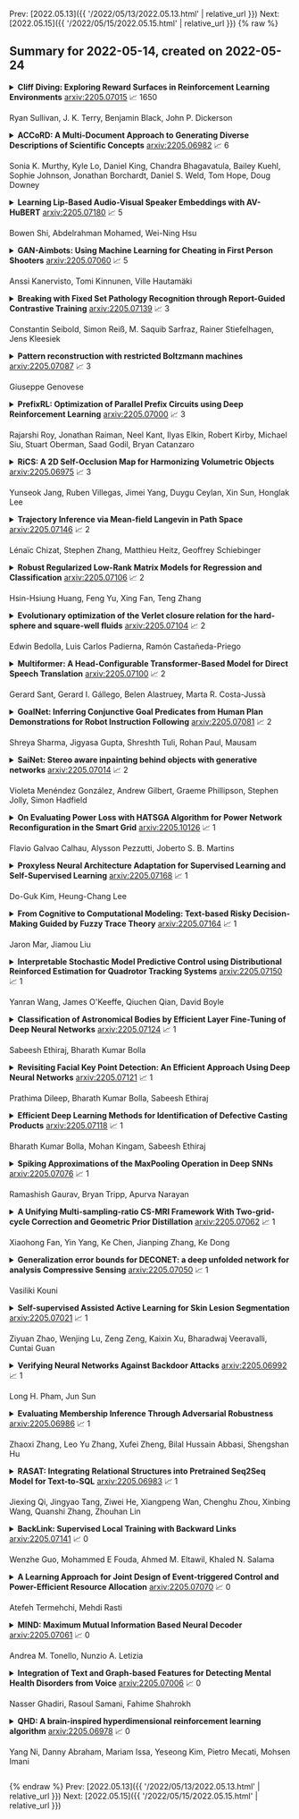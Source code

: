 Prev: [2022.05.13]({{ '/2022/05/13/2022.05.13.html' | relative_url }})  Next: [2022.05.15]({{ '/2022/05/15/2022.05.15.html' | relative_url }})
{% raw %}
## Summary for 2022-05-14, created on 2022-05-24


<details><summary><b>Cliff Diving: Exploring Reward Surfaces in Reinforcement Learning Environments</b>
<a href="https://arxiv.org/abs/2205.07015">arxiv:2205.07015</a>
&#x1F4C8; 1650 <br>
<p>Ryan Sullivan, J. K. Terry, Benjamin Black, John P. Dickerson</p></summary>
<p>

**Abstract:** Visualizing optimization landscapes has led to many fundamental insights in numeric optimization, and novel improvements to optimization techniques. However, visualizations of the objective that reinforcement learning optimizes (the "reward surface") have only ever been generated for a small number of narrow contexts. This work presents reward surfaces and related visualizations of 27 of the most widely used reinforcement learning environments in Gym for the first time. We also explore reward surfaces in the policy gradient direction and show for the first time that many popular reinforcement learning environments have frequent "cliffs" (sudden large drops in expected return). We demonstrate that A2C often "dives off" these cliffs into low reward regions of the parameter space while PPO avoids them, confirming a popular intuition for PPO's improved performance over previous methods. We additionally introduce a highly extensible library that allows researchers to easily generate these visualizations in the future. Our findings provide new intuition to explain the successes and failures of modern RL methods, and our visualizations concretely characterize several failure modes of reinforcement learning agents in novel ways.

</p>
</details>

<details><summary><b>ACCoRD: A Multi-Document Approach to Generating Diverse Descriptions of Scientific Concepts</b>
<a href="https://arxiv.org/abs/2205.06982">arxiv:2205.06982</a>
&#x1F4C8; 6 <br>
<p>Sonia K. Murthy, Kyle Lo, Daniel King, Chandra Bhagavatula, Bailey Kuehl, Sophie Johnson, Jonathan Borchardt, Daniel S. Weld, Tom Hope, Doug Downey</p></summary>
<p>

**Abstract:** Systems that can automatically define unfamiliar terms hold the promise of improving the accessibility of scientific texts, especially for readers who may lack prerequisite background knowledge. However, current systems assume a single "best" description per concept, which fails to account for the many potentially useful ways a concept can be described. We present ACCoRD, an end-to-end system tackling the novel task of generating sets of descriptions of scientific concepts. Our system takes advantage of the myriad ways a concept is mentioned across the scientific literature to produce distinct, diverse descriptions of target scientific concepts in terms of different reference concepts. To support research on the task, we release an expert-annotated resource, the ACCoRD corpus, which includes 1,275 labeled contexts and 1,787 hand-authored concept descriptions. We conduct a user study demonstrating that (1) users prefer descriptions produced by our end-to-end system, and (2) users prefer multiple descriptions to a single "best" description.

</p>
</details>

<details><summary><b>Learning Lip-Based Audio-Visual Speaker Embeddings with AV-HuBERT</b>
<a href="https://arxiv.org/abs/2205.07180">arxiv:2205.07180</a>
&#x1F4C8; 5 <br>
<p>Bowen Shi, Abdelrahman Mohamed, Wei-Ning Hsu</p></summary>
<p>

**Abstract:** This paper investigates self-supervised pre-training for audio-visual speaker representation learning where a visual stream showing the speaker's mouth area is used alongside speech as inputs. Our study focuses on the Audio-Visual Hidden Unit BERT (AV-HuBERT) approach, a recently developed general-purpose audio-visual speech pre-training framework. We conducted extensive experiments probing the effectiveness of pre-training and visual modality. Experimental results suggest that AV-HuBERT generalizes decently to speaker related downstream tasks, improving label efficiency by roughly ten fold for both audio-only and audio-visual speaker verification. We also show that incorporating visual information, even just the lip area, greatly improves the performance and noise robustness, reducing EER by 38% in the clean condition and 75% in noisy conditions. Our code and models will be publicly available.

</p>
</details>

<details><summary><b>GAN-Aimbots: Using Machine Learning for Cheating in First Person Shooters</b>
<a href="https://arxiv.org/abs/2205.07060">arxiv:2205.07060</a>
&#x1F4C8; 5 <br>
<p>Anssi Kanervisto, Tomi Kinnunen, Ville Hautamäki</p></summary>
<p>

**Abstract:** Playing games with cheaters is not fun, and in a multi-billion-dollar video game industry with hundreds of millions of players, game developers aim to improve the security and, consequently, the user experience of their games by preventing cheating. Both traditional software-based methods and statistical systems have been successful in protecting against cheating, but recent advances in the automatic generation of content, such as images or speech, threaten the video game industry; they could be used to generate artificial gameplay indistinguishable from that of legitimate human players. To better understand this threat, we begin by reviewing the current state of multiplayer video game cheating, and then proceed to build a proof-of-concept method, GAN-Aimbot. By gathering data from various players in a first-person shooter game we show that the method improves players' performance while remaining hidden from automatic and manual protection mechanisms. By sharing this work we hope to raise awareness on this issue and encourage further research into protecting the gaming communities.

</p>
</details>

<details><summary><b>Breaking with Fixed Set Pathology Recognition through Report-Guided Contrastive Training</b>
<a href="https://arxiv.org/abs/2205.07139">arxiv:2205.07139</a>
&#x1F4C8; 3 <br>
<p>Constantin Seibold, Simon Reiß, M. Saquib Sarfraz, Rainer Stiefelhagen, Jens Kleesiek</p></summary>
<p>

**Abstract:** When reading images, radiologists generate text reports describing the findings therein. Current state-of-the-art computer-aided diagnosis tools utilize a fixed set of predefined categories automatically extracted from these medical reports for training. This form of supervision limits the potential usage of models as they are unable to pick up on anomalies outside of their predefined set, thus, making it a necessity to retrain the classifier with additional data when faced with novel classes. In contrast, we investigate direct text supervision to break away from this closed set assumption. By doing so, we avoid noisy label extraction via text classifiers and incorporate more contextual information.
  We employ a contrastive global-local dual-encoder architecture to learn concepts directly from unstructured medical reports while maintaining its ability to perform free form classification.
  We investigate relevant properties of open set recognition for radiological data and propose a method to employ currently weakly annotated data into training.
  We evaluate our approach on the large-scale chest X-Ray datasets MIMIC-CXR, CheXpert, and ChestX-Ray14 for disease classification. We show that despite using unstructured medical report supervision, we perform on par with direct label supervision through a sophisticated inference setting.

</p>
</details>

<details><summary><b>Pattern reconstruction with restricted Boltzmann machines</b>
<a href="https://arxiv.org/abs/2205.07087">arxiv:2205.07087</a>
&#x1F4C8; 3 <br>
<p>Giuseppe Genovese</p></summary>
<p>

**Abstract:** We show that the ability of a restricted Boltzmann machine to reconstruct a random pattern depends on the tail of the hidden prior distribution: hidden priors with strictly sub-Gaussian tails give only a logarithmic loss in pattern retrieval, while an efficient retrieval is much harder with hidden units with strictly super-Gaussian tails; reconstruction with sub-Gaussian hidden prior is regulated by the number of hidden units (as in the Hopfield model). This is proved by localisation estimates for the local minima of the energy function.

</p>
</details>

<details><summary><b>PrefixRL: Optimization of Parallel Prefix Circuits using Deep Reinforcement Learning</b>
<a href="https://arxiv.org/abs/2205.07000">arxiv:2205.07000</a>
&#x1F4C8; 3 <br>
<p>Rajarshi Roy, Jonathan Raiman, Neel Kant, Ilyas Elkin, Robert Kirby, Michael Siu, Stuart Oberman, Saad Godil, Bryan Catanzaro</p></summary>
<p>

**Abstract:** In this work, we present a reinforcement learning (RL) based approach to designing parallel prefix circuits such as adders or priority encoders that are fundamental to high-performance digital design. Unlike prior methods, our approach designs solutions tabula rasa purely through learning with synthesis in the loop. We design a grid-based state-action representation and an RL environment for constructing legal prefix circuits. Deep Convolutional RL agents trained on this environment produce prefix adder circuits that Pareto-dominate existing baselines with up to 16.0% and 30.2% lower area for the same delay in the 32b and 64b settings respectively. We observe that agents trained with open-source synthesis tools and cell library can design adder circuits that achieve lower area and delay than commercial tool adders in an industrial cell library.

</p>
</details>

<details><summary><b>RiCS: A 2D Self-Occlusion Map for Harmonizing Volumetric Objects</b>
<a href="https://arxiv.org/abs/2205.06975">arxiv:2205.06975</a>
&#x1F4C8; 3 <br>
<p>Yunseok Jang, Ruben Villegas, Jimei Yang, Duygu Ceylan, Xin Sun, Honglak Lee</p></summary>
<p>

**Abstract:** There have been remarkable successes in computer vision with deep learning. While such breakthroughs show robust performance, there have still been many challenges in learning in-depth knowledge, like occlusion or predicting physical interactions. Although some recent works show the potential of 3D data in serving such context, it is unclear how we efficiently provide 3D input to the 2D models due to the misalignment in dimensionality between 2D and 3D. To leverage the successes of 2D models in predicting self-occlusions, we design Ray-marching in Camera Space (RiCS), a new method to represent the self-occlusions of foreground objects in 3D into a 2D self-occlusion map. We test the effectiveness of our representation on the human image harmonization task by predicting shading that is coherent with a given background image. Our experiments demonstrate that our representation map not only allows us to enhance the image quality but also to model temporally coherent complex shadow effects compared with the simulation-to-real and harmonization methods, both quantitatively and qualitatively. We further show that we can significantly improve the performance of human parts segmentation networks trained on existing synthetic datasets by enhancing the harmonization quality with our method.

</p>
</details>

<details><summary><b>Trajectory Inference via Mean-field Langevin in Path Space</b>
<a href="https://arxiv.org/abs/2205.07146">arxiv:2205.07146</a>
&#x1F4C8; 2 <br>
<p>Lénaïc Chizat, Stephen Zhang, Matthieu Heitz, Geoffrey Schiebinger</p></summary>
<p>

**Abstract:** Trajectory inference aims at recovering the dynamics of a population from snapshots of its temporal marginals. To solve this task, a min-entropy estimator relative to the Wiener measure in path space was introduced by Lavenant et al. arXiv:2102.09204, and shown to consistently recover the dynamics of a large class of drift-diffusion processes from the solution of an infinite dimensional convex optimization problem. In this paper, we introduce a grid-free algorithm to compute this estimator. Our method consists in a family of point clouds (one per snapshot) coupled via Schrödinger bridges which evolve with noisy gradient descent. We study the mean-field limit of the dynamics and prove its global convergence at an exponential rate to the desired estimator. Overall, this leads to an inference method with end-to-end theoretical guarantees that solves an interpretable model for trajectory inference. We also present how to adapt the method to deal with mass variations, a useful extension when dealing with single cell RNA-sequencing data where cells can branch and die.

</p>
</details>

<details><summary><b>Robust Regularized Low-Rank Matrix Models for Regression and Classification</b>
<a href="https://arxiv.org/abs/2205.07106">arxiv:2205.07106</a>
&#x1F4C8; 2 <br>
<p>Hsin-Hsiung Huang, Feng Yu, Xing Fan, Teng Zhang</p></summary>
<p>

**Abstract:** While matrix variate regression models have been studied in many existing works, classical statistical and computational methods for the analysis of the regression coefficient estimation are highly affected by high dimensional and noisy matrix-valued predictors. To address these issues, this paper proposes a framework of matrix variate regression models based on a rank constraint, vector regularization (e.g., sparsity), and a general loss function with three special cases considered: ordinary matrix regression, robust matrix regression, and matrix logistic regression. We also propose an alternating projected gradient descent algorithm. Based on analyzing our objective functions on manifolds with bounded curvature, we show that the algorithm is guaranteed to converge, all accumulation points of the iterates have estimation errors in the order of $O(1/\sqrt{n})$ asymptotically and substantially attaining the minimax rate. Our theoretical analysis can be applied to general optimization problems on manifolds with bounded curvature and can be considered an important technical contribution to this work. We validate the proposed method through simulation studies and real image data examples.

</p>
</details>

<details><summary><b>Evolutionary optimization of the Verlet closure relation for the hard-sphere and square-well fluids</b>
<a href="https://arxiv.org/abs/2205.07104">arxiv:2205.07104</a>
&#x1F4C8; 2 <br>
<p>Edwin Bedolla, Luis Carlos Padierna, Ramón Castañeda-Priego</p></summary>
<p>

**Abstract:** The Ornstein-Zernike equation is solved for the hard-sphere and square-well fluids using a diverse selection of closure relations; the attraction range of the square-well is chosen to be $λ=1.5.$ In particular, for both fluids we mainly focus on the solution based on a three-parameter version of the Verlet closure relation [Mol. Phys. 42, 1291-1302 (1981)]. To find the free parameters of the latter, an unconstrained optimization problem is defined as a condition of thermodynamic consistency based on the compressibility and solved using Evolutionary Algorithms. For the hard-sphere fluid, the results show good agreement when compared with mean-field equations of state and accurate computer simulation results; at high densities, i.e., close to the freezing transition, expected (small) deviations are seen. In the case of the square-well fluid, a good agreement is observed at low and high densities when compared with event-driven molecular dynamics computer simulations. For intermediate densities, the explored closure relations vary in terms of accuracy. Our findings suggest that a modification of the optimization problem to include, for example, additional thermodynamic consistency criteria could improve the results for the type of fluids here explored.

</p>
</details>

<details><summary><b>Multiformer: A Head-Configurable Transformer-Based Model for Direct Speech Translation</b>
<a href="https://arxiv.org/abs/2205.07100">arxiv:2205.07100</a>
&#x1F4C8; 2 <br>
<p>Gerard Sant, Gerard I. Gállego, Belen Alastruey, Marta R. Costa-Jussà</p></summary>
<p>

**Abstract:** Transformer-based models have been achieving state-of-the-art results in several fields of Natural Language Processing. However, its direct application to speech tasks is not trivial. The nature of this sequences carries problems such as long sequence lengths and redundancy between adjacent tokens. Therefore, we believe that regular self-attention mechanism might not be well suited for it.
  Different approaches have been proposed to overcome these problems, such as the use of efficient attention mechanisms. However, the use of these methods usually comes with a cost, which is a performance reduction caused by information loss. In this study, we present the Multiformer, a Transformer-based model which allows the use of different attention mechanisms on each head. By doing this, the model is able to bias the self-attention towards the extraction of more diverse token interactions, and the information loss is reduced. Finally, we perform an analysis of the head contributions, and we observe that those architectures where all heads relevance is uniformly distributed obtain better results. Our results show that mixing attention patterns along the different heads and layers outperforms our baseline by up to 0.7 BLEU.

</p>
</details>

<details><summary><b>GoalNet: Inferring Conjunctive Goal Predicates from Human Plan Demonstrations for Robot Instruction Following</b>
<a href="https://arxiv.org/abs/2205.07081">arxiv:2205.07081</a>
&#x1F4C8; 2 <br>
<p>Shreya Sharma, Jigyasa Gupta, Shreshth Tuli, Rohan Paul,  Mausam</p></summary>
<p>

**Abstract:** Our goal is to enable a robot to learn how to sequence its actions to perform tasks specified as natural language instructions, given successful demonstrations from a human partner. The ability to plan high-level tasks can be factored as (i) inferring specific goal predicates that characterize the task implied by a language instruction for a given world state and (ii) synthesizing a feasible goal-reaching action-sequence with such predicates. For the former, we leverage a neural network prediction model, while utilizing a symbolic planner for the latter. We introduce a novel neuro-symbolic model, GoalNet, for contextual and task dependent inference of goal predicates from human demonstrations and linguistic task descriptions. GoalNet combines (i) learning, where dense representations are acquired for language instruction and the world state that enables generalization to novel settings and (ii) planning, where the cause-effect modeling by the symbolic planner eschews irrelevant predicates facilitating multi-stage decision making in large domains. GoalNet demonstrates a significant improvement (51%) in the task completion rate in comparison to a state-of-the-art rule-based approach on a benchmark data set displaying linguistic variations, particularly for multi-stage instructions.

</p>
</details>

<details><summary><b>SaiNet: Stereo aware inpainting behind objects with generative networks</b>
<a href="https://arxiv.org/abs/2205.07014">arxiv:2205.07014</a>
&#x1F4C8; 2 <br>
<p>Violeta Menéndez González, Andrew Gilbert, Graeme Phillipson, Stephen Jolly, Simon Hadfield</p></summary>
<p>

**Abstract:** In this work, we present an end-to-end network for stereo-consistent image inpainting with the objective of inpainting large missing regions behind objects. The proposed model consists of an edge-guided UNet-like network using Partial Convolutions. We enforce multi-view stereo consistency by introducing a disparity loss. More importantly, we develop a training scheme where the model is learned from realistic stereo masks representing object occlusions, instead of the more common random masks. The technique is trained in a supervised way. Our evaluation shows competitive results compared to previous state-of-the-art techniques.

</p>
</details>

<details><summary><b>On Evaluating Power Loss with HATSGA Algorithm for Power Network Reconfiguration in the Smart Grid</b>
<a href="https://arxiv.org/abs/2205.10126">arxiv:2205.10126</a>
&#x1F4C8; 1 <br>
<p>Flavio Galvao Calhau, Alysson Pezzutti, Joberto S. B. Martins</p></summary>
<p>

**Abstract:** This paper presents the power network reconfiguration algorithm HATSGA with a "R" modeling approach and evaluates its behavior in computing new reconfiguration topologies for the power network in the Smart Grid context. The modeling of the power distribution network with the language "R" is used to represent the network and support the computation of distinct algorithm configurations towards the evaluation of new reconfiguration topologies. The HATSGA algorithm adopts a hybrid Tabu Search and Genetic Algorithm strategy and can be configured in different ways to compute network reconfiguration solutions. The evaluation of power loss with HATSGA uses the IEEE 14-Bus topology as the power test scenario. The evaluation of reconfiguration topologies with minimum power loss with HATSGA indicates that an efficient solution can be reached with a feasible computational time. This suggests that HATSGA can be potentially used for computing reconfiguration network topologies and, beyond that, it can be used for autonomic self-healing management approaches where a feasible computational time is required.

</p>
</details>

<details><summary><b>Proxyless Neural Architecture Adaptation for Supervised Learning and Self-Supervised Learning</b>
<a href="https://arxiv.org/abs/2205.07168">arxiv:2205.07168</a>
&#x1F4C8; 1 <br>
<p>Do-Guk Kim, Heung-Chang Lee</p></summary>
<p>

**Abstract:** Recently, Neural Architecture Search (NAS) methods have been introduced and show impressive performance on many benchmarks. Among those NAS studies, Neural Architecture Transformer (NAT) aims to adapt the given neural architecture to improve performance while maintaining computational costs. However, NAT lacks reproducibility and it requires an additional architecture adaptation process before network weight training. In this paper, we propose proxyless neural architecture adaptation that is reproducible and efficient. Our method can be applied to both supervised learning and self-supervised learning. The proposed method shows stable performance on various architectures. Extensive reproducibility experiments on two datasets, i.e., CIFAR-10 and Tiny Imagenet, present that the proposed method definitely outperforms NAT and is applicable to other models and datasets.

</p>
</details>

<details><summary><b>From Cognitive to Computational Modeling: Text-based Risky Decision-Making Guided by Fuzzy Trace Theory</b>
<a href="https://arxiv.org/abs/2205.07164">arxiv:2205.07164</a>
&#x1F4C8; 1 <br>
<p>Jaron Mar, Jiamou Liu</p></summary>
<p>

**Abstract:** Understanding, modelling and predicting human risky decision-making is challenging due to intrinsic individual differences and irrationality. Fuzzy trace theory (FTT) is a powerful paradigm that explains human decision-making by incorporating gists, i.e., fuzzy representations of information which capture only its quintessential meaning. Inspired by Broniatowski and Reyna's FTT cognitive model, we propose a computational framework which combines the effects of the underlying semantics and sentiments on text-based decision-making. In particular, we introduce Category-2-Vector to learn categorical gists and categorical sentiments, and demonstrate how our computational model can be optimised to predict risky decision-making in groups and individuals.

</p>
</details>

<details><summary><b>Interpretable Stochastic Model Predictive Control using Distributional Reinforced Estimation for Quadrotor Tracking Systems</b>
<a href="https://arxiv.org/abs/2205.07150">arxiv:2205.07150</a>
&#x1F4C8; 1 <br>
<p>Yanran Wang, James O'Keeffe, Qiuchen Qian, David Boyle</p></summary>
<p>

**Abstract:** This paper presents a novel trajectory tracker for autonomous quadrotor navigation in dynamic and complex environments. The proposed framework integrates a distributional Reinforcement Learning (RL) estimator for unknown aerodynamic effects into a Stochastic Model Predictive Controller (SMPC) for trajectory tracking. Aerodynamic effects derived from drag forces and moment variations are difficult to model directly and accurately. Most current quadrotor tracking systems therefore treat them as simple `disturbances' in conventional control approaches. We propose Quantile-approximation-based Distributional Reinforced-disturbance-estimator, an aerodynamic disturbance estimator, to accurately identify disturbances, i.e., uncertainties between the true and estimated values of aerodynamic effects. Simplified Affine Disturbance Feedback is employed for control parameterization to guarantee convexity, which we then integrate with a SMPC to achieve sufficient and non-conservative control signals. We demonstrate our system to improve the cumulative tracking errors by at least 66% with unknown and diverse aerodynamic forces compared with recent state-of-the-art. Concerning traditional Reinforcement Learning's non-interpretability, we provide convergence and stability guarantees of Distributional RL and SMPC, respectively, with non-zero mean disturbances.

</p>
</details>

<details><summary><b>Classification of Astronomical Bodies by Efficient Layer Fine-Tuning of Deep Neural Networks</b>
<a href="https://arxiv.org/abs/2205.07124">arxiv:2205.07124</a>
&#x1F4C8; 1 <br>
<p>Sabeesh Ethiraj, Bharath Kumar Bolla</p></summary>
<p>

**Abstract:** The SDSS-IV dataset contains information about various astronomical bodies such as Galaxies, Stars, and Quasars captured by observatories. Inspired by our work on deep multimodal learning, which utilized transfer learning to classify the SDSS-IV dataset, we further extended our research in the fine tuning of these architectures to study the effect in the classification scenario. Architectures such as Resnet-50, DenseNet-121 VGG-16, Xception, EfficientNetB2, MobileNetV2 and NasnetMobile have been built using layer wise fine tuning at different levels. Our findings suggest that freezing all layers with Imagenet weights and adding a final trainable layer may not be the optimal solution. Further, baseline models and models that have higher number of trainable layers performed similarly in certain architectures. Model need to be fine tuned at different levels and a specific training ratio is required for a model to be termed ideal. Different architectures had different responses to the change in the number of trainable layers w.r.t accuracies. While models such as DenseNet-121, Xception, EfficientNetB2 achieved peak accuracies that were relatively consistent with near perfect training curves, models such as Resnet-50,VGG-16, MobileNetV2 and NasnetMobile had lower, delayed peak accuracies with poorly fitting training curves. It was also found that though mobile neural networks have lesser parameters and model size, they may not always be ideal for deployment on a low computational device as they had consistently lower validation accuracies. Customized evaluation metrics such as Tuning Parameter Ratio and Tuning Layer Ratio are used for model evaluation.

</p>
</details>

<details><summary><b>Revisiting Facial Key Point Detection: An Efficient Approach Using Deep Neural Networks</b>
<a href="https://arxiv.org/abs/2205.07121">arxiv:2205.07121</a>
&#x1F4C8; 1 <br>
<p>Prathima Dileep, Bharath Kumar Bolla, Sabeesh Ethiraj</p></summary>
<p>

**Abstract:** Facial landmark detection is a widely researched field of deep learning as this has a wide range of applications in many fields. These key points are distinguishing characteristic points on the face, such as the eyes center, the eye's inner and outer corners, the mouth center, and the nose tip from which human emotions and intent can be explained. The focus of our work has been evaluating transfer learning models such as MobileNetV2 and NasNetMobile, including custom CNN architectures. The objective of the research has been to develop efficient deep learning models in terms of model size, parameters, and inference time and to study the effect of augmentation imputation and fine-tuning on these models. It was found that while augmentation techniques produced lower RMSE scores than imputation techniques, they did not affect the inference time. MobileNetV2 architecture produced the lowest RMSE and inference time. Moreover, our results indicate that manually optimized CNN architectures performed similarly to Auto Keras tuned architecture. However, manually optimized architectures yielded better inference time and training curves.

</p>
</details>

<details><summary><b>Efficient Deep Learning Methods for Identification of Defective Casting Products</b>
<a href="https://arxiv.org/abs/2205.07118">arxiv:2205.07118</a>
&#x1F4C8; 1 <br>
<p>Bharath Kumar Bolla, Mohan Kingam, Sabeesh Ethiraj</p></summary>
<p>

**Abstract:** Quality inspection has become crucial in any large-scale manufacturing industry recently. In order to reduce human error, it has become imperative to use efficient and low computational AI algorithms to identify such defective products. In this paper, we have compared and contrasted various pre-trained and custom-built architectures using model size, performance and CPU latency in the detection of defective casting products. Our results show that custom architectures are efficient than pre-trained mobile architectures. Moreover, custom models perform 6 to 9 times faster than lightweight models such as MobileNetV2 and NasNet. The number of training parameters and the model size of the custom architectures is significantly lower (~386 times & ~119 times respectively) than the best performing models such as MobileNetV2 and NasNet. Augmentation experimentations have also been carried out on the custom architectures to make the models more robust and generalizable. Our work sheds light on the efficiency of these custom-built architectures for deployment on Edge and IoT devices and that transfer learning models may not always be ideal. Instead, they should be specific to the kind of dataset and the classification problem at hand.

</p>
</details>

<details><summary><b>Spiking Approximations of the MaxPooling Operation in Deep SNNs</b>
<a href="https://arxiv.org/abs/2205.07076">arxiv:2205.07076</a>
&#x1F4C8; 1 <br>
<p>Ramashish Gaurav, Bryan Tripp, Apurva Narayan</p></summary>
<p>

**Abstract:** Spiking Neural Networks (SNNs) are an emerging domain of biologically inspired neural networks that have shown promise for low-power AI. A number of methods exist for building deep SNNs, with Artificial Neural Network (ANN)-to-SNN conversion being highly successful. MaxPooling layers in Convolutional Neural Networks (CNNs) are an integral component to downsample the intermediate feature maps and introduce translational invariance, but the absence of their hardware-friendly spiking equivalents limits such CNNs' conversion to deep SNNs. In this paper, we present two hardware-friendly methods to implement Max-Pooling in deep SNNs, thus facilitating easy conversion of CNNs with MaxPooling layers to SNNs. In a first, we also execute SNNs with spiking-MaxPooling layers on Intel's Loihi neuromorphic hardware (with MNIST, FMNIST, & CIFAR10 dataset); thus, showing the feasibility of our approach.

</p>
</details>

<details><summary><b>A Unifying Multi-sampling-ratio CS-MRI Framework With Two-grid-cycle Correction and Geometric Prior Distillation</b>
<a href="https://arxiv.org/abs/2205.07062">arxiv:2205.07062</a>
&#x1F4C8; 1 <br>
<p>Xiaohong Fan, Yin Yang, Ke Chen, Jianping Zhang, Ke Dong</p></summary>
<p>

**Abstract:** CS is an efficient method to accelerate the acquisition of MR images from under-sampled k-space data. Although existing deep learning CS-MRI methods have achieved considerably impressive performance, explainability and generalizability continue to be challenging for such methods since most of them are not flexible enough to handle multi-sampling-ratio reconstruction assignments, often the transition from mathematical analysis to network design not always natural enough. In this work, to tackle explainability and generalizability, we propose a unifying deep unfolding multi-sampling-ratio CS-MRI framework, by merging advantages of model-based and deep learning-based methods. The combined approach offers more generalizability than previous works whereas deep learning gains explainability through a geometric prior module. Inspired by multigrid algorithm, we first embed the CS-MRI-based optimization algorithm into correction-distillation scheme that consists of three ingredients: pre-relaxation module, correction module and geometric prior distillation module. Furthermore, we employ a condition module to learn adaptively step-length and noise level from compressive sampling ratio in every stage, which enables the proposed framework to jointly train multi-ratio tasks through a single model. The proposed model can not only compensate the lost contextual information of reconstructed image which is refined from low frequency error in geometric characteristic k-space, but also integrate the theoretical guarantee of model-based methods and the superior reconstruction performances of deep learning-based methods. All physical-model parameters are learnable, and numerical experiments show that our framework outperforms state-of-the-art methods in terms of qualitative and quantitative evaluations.

</p>
</details>

<details><summary><b>Generalization error bounds for DECONET: a deep unfolded network for analysis Compressive Sensing</b>
<a href="https://arxiv.org/abs/2205.07050">arxiv:2205.07050</a>
&#x1F4C8; 1 <br>
<p>Vasiliki Kouni</p></summary>
<p>

**Abstract:** In this paper, we propose a new deep unfolding neural network -- based on a state-of-the-art optimization algorithm -- for analysis Compressed Sensing. The proposed network called Decoding Network (DECONET) implements a decoder that reconstructs vectors from their incomplete, noisy measurements. Moreover, DECONET jointly learns a redundant analysis operator for sparsification, which is shared across the layers of DECONET. We study the generalization ability of DECONET. Towards that end, we first estimate the Rademacher complexity of the hypothesis class consisting of all the decoders that DECONET can implement. Then, we provide generalization error bounds, in terms of the aforementioned estimate. Finally, we present numerical experiments which confirm the validity of our theoretical results.

</p>
</details>

<details><summary><b>Self-supervised Assisted Active Learning for Skin Lesion Segmentation</b>
<a href="https://arxiv.org/abs/2205.07021">arxiv:2205.07021</a>
&#x1F4C8; 1 <br>
<p>Ziyuan Zhao, Wenjing Lu, Zeng Zeng, Kaixin Xu, Bharadwaj Veeravalli, Cuntai Guan</p></summary>
<p>

**Abstract:** Label scarcity has been a long-standing issue for biomedical image segmentation, due to high annotation costs and professional requirements. Recently, active learning (AL) strategies strive to reduce annotation costs by querying a small portion of data for annotation, receiving much traction in the field of medical imaging. However, most of the existing AL methods have to initialize models with some randomly selected samples followed by active selection based on various criteria, such as uncertainty and diversity. Such random-start initialization methods inevitably introduce under-value redundant samples and unnecessary annotation costs. For the purpose of addressing the issue, we propose a novel self-supervised assisted active learning framework in the cold-start setting, in which the segmentation model is first warmed up with self-supervised learning (SSL), and then SSL features are used for sample selection via latent feature clustering without accessing labels. We assess our proposed methodology on skin lesions segmentation task. Extensive experiments demonstrate that our approach is capable of achieving promising performance with substantial improvements over existing baselines.

</p>
</details>

<details><summary><b>Verifying Neural Networks Against Backdoor Attacks</b>
<a href="https://arxiv.org/abs/2205.06992">arxiv:2205.06992</a>
&#x1F4C8; 1 <br>
<p>Long H. Pham, Jun Sun</p></summary>
<p>

**Abstract:** Neural networks have achieved state-of-the-art performance in solving many problems, including many applications in safety/security-critical systems. Researchers also discovered multiple security issues associated with neural networks. One of them is backdoor attacks, i.e., a neural network may be embedded with a backdoor such that a target output is almost always generated in the presence of a trigger. Existing defense approaches mostly focus on detecting whether a neural network is 'backdoored' based on heuristics, e.g., activation patterns. To the best of our knowledge, the only line of work which certifies the absence of backdoor is based on randomized smoothing, which is known to significantly reduce neural network performance. In this work, we propose an approach to verify whether a given neural network is free of backdoor with a certain level of success rate. Our approach integrates statistical sampling as well as abstract interpretation. The experiment results show that our approach effectively verifies the absence of backdoor or generates backdoor triggers.

</p>
</details>

<details><summary><b>Evaluating Membership Inference Through Adversarial Robustness</b>
<a href="https://arxiv.org/abs/2205.06986">arxiv:2205.06986</a>
&#x1F4C8; 1 <br>
<p>Zhaoxi Zhang, Leo Yu Zhang, Xufei Zheng, Bilal Hussain Abbasi, Shengshan Hu</p></summary>
<p>

**Abstract:** The usage of deep learning is being escalated in many applications. Due to its outstanding performance, it is being used in a variety of security and privacy-sensitive areas in addition to conventional applications. One of the key aspects of deep learning efficacy is to have abundant data. This trait leads to the usage of data which can be highly sensitive and private, which in turn causes wariness with regard to deep learning in the general public. Membership inference attacks are considered lethal as they can be used to figure out whether a piece of data belongs to the training dataset or not. This can be problematic with regards to leakage of training data information and its characteristics. To highlight the significance of these types of attacks, we propose an enhanced methodology for membership inference attacks based on adversarial robustness, by adjusting the directions of adversarial perturbations through label smoothing under a white-box setting. We evaluate our proposed method on three datasets: Fashion-MNIST, CIFAR-10, and CIFAR-100. Our experimental results reveal that the performance of our method surpasses that of the existing adversarial robustness-based method when attacking normally trained models. Additionally, through comparing our technique with the state-of-the-art metric-based membership inference methods, our proposed method also shows better performance when attacking adversarially trained models. The code for reproducing the results of this work is available at \url{https://github.com/plll4zzx/Evaluating-Membership-Inference-Through-Adversarial-Robustness}.

</p>
</details>

<details><summary><b>RASAT: Integrating Relational Structures into Pretrained Seq2Seq Model for Text-to-SQL</b>
<a href="https://arxiv.org/abs/2205.06983">arxiv:2205.06983</a>
&#x1F4C8; 1 <br>
<p>Jiexing Qi, Jingyao Tang, Ziwei He, Xiangpeng Wan, Chenghu Zhou, Xinbing Wang, Quanshi Zhang, Zhouhan Lin</p></summary>
<p>

**Abstract:** Relational structures such as schema linking and schema encoding have been validated as a key component to qualitatively translating natural language into SQL queries. However, introducing these structural relations comes with prices: they often result in a specialized model structure, which largely prohibits the use of large pretrained models in text-to-SQL. To address this problem, we propose RASAT: a Transformer seq2seq architecture augmented with relation-aware self-attention that could leverage a variety of relational structures while at the meantime being able to effectively inherit the pretrained parameters from the T5 model. Our model is able to incorporate almost all types of existing relations in the literature, and in addition, we propose to introduce co-reference relations for the multi-turn scenario. Experimental results on three widely used text-to-SQL datasets, covering both single-turn and multi-turn scenarios, have shown that RASAT could achieve competitive results in all three benchmarks, achieving state-of-the-art performance in execution accuracy (80.5\% EX on Spider, 53.1\% IEX on SParC, and 37.5\% IEX on CoSQL).

</p>
</details>

<details><summary><b>BackLink: Supervised Local Training with Backward Links</b>
<a href="https://arxiv.org/abs/2205.07141">arxiv:2205.07141</a>
&#x1F4C8; 0 <br>
<p>Wenzhe Guo, Mohammed E Fouda, Ahmed M. Eltawil, Khaled N. Salama</p></summary>
<p>

**Abstract:** Empowered by the backpropagation (BP) algorithm, deep neural networks have dominated the race in solving various cognitive tasks. The restricted training pattern in the standard BP requires end-to-end error propagation, causing large memory cost and prohibiting model parallelization. Existing local training methods aim to resolve the training obstacle by completely cutting off the backward path between modules and isolating their gradients to reduce memory cost and accelerate the training process. These methods prevent errors from flowing between modules and hence information exchange, resulting in inferior performance. This work proposes a novel local training algorithm, BackLink, which introduces inter-module backward dependency and allows errors to flow between modules. The algorithm facilitates information to flow backward along with the network. To preserve the computational advantage of local training, BackLink restricts the error propagation length within the module. Extensive experiments performed in various deep convolutional neural networks demonstrate that our method consistently improves the classification performance of local training algorithms over other methods. For example, in ResNet32 with 16 local modules, our method surpasses the conventional greedy local training method by 4.00\% and a recent work by 1.83\% in accuracy on CIFAR10, respectively. Analysis of computational costs reveals that small overheads are incurred in GPU memory costs and runtime on multiple GPUs. Our method can lead up to a 79\% reduction in memory cost and 52\% in simulation runtime in ResNet110 compared to the standard BP. Therefore, our method could create new opportunities for improving training algorithms towards better efficiency and biological plausibility.

</p>
</details>

<details><summary><b>A Learning Approach for Joint Design of Event-triggered Control and Power-Efficient Resource Allocation</b>
<a href="https://arxiv.org/abs/2205.07070">arxiv:2205.07070</a>
&#x1F4C8; 0 <br>
<p>Atefeh Termehchi, Mehdi Rasti</p></summary>
<p>

**Abstract:** In emerging Industrial Cyber-Physical Systems (ICPSs), the joint design of communication and control sub-systems is essential, as these sub-systems are interconnected. In this paper, we study the joint design problem of an event-triggered control and an energy-efficient resource allocation in a fifth generation (5G) wireless network. We formally state the problem as a multi-objective optimization one, aiming to minimize the number of updates on the actuators' input and the power consumption in the downlink transmission. To address the problem, we propose a model-free hierarchical reinforcement learning approach \textcolor{blue}{with uniformly ultimate boundedness stability guarantee} that learns four policies simultaneously. These policies contain an update time policy on the actuators' input, a control policy, and energy-efficient sub-carrier and power allocation policies. Our simulation results show that the proposed approach can properly control a simulated ICPS and significantly decrease the number of updates on the actuators' input as well as the downlink power consumption.

</p>
</details>

<details><summary><b>MIND: Maximum Mutual Information Based Neural Decoder</b>
<a href="https://arxiv.org/abs/2205.07061">arxiv:2205.07061</a>
&#x1F4C8; 0 <br>
<p>Andrea M. Tonello, Nunzio A. Letizia</p></summary>
<p>

**Abstract:** We are assisting at a growing interest in the development of learning architectures with application to digital communication systems. Herein, we consider the detection/decoding problem. We aim at developing an optimal neural architecture for such a task. The definition of the optimal criterion is a fundamental step. We propose to use the mutual information (MI) of the channel input-output signal pair. The computation of the MI is a formidable task, and for the majority of communication channels it is unknown. Therefore, the MI has to be learned. For such an objective, we propose a novel neural MI estimator based on a discriminative formulation. This leads to the derivation of the mutual information neural decoder (MIND). The developed neural architecture is capable not only to solve the decoding problem in unknown channels, but also to return an estimate of the average MI achieved with the coding scheme, as well as the decoding error probability. Several numerical results are reported and compared with maximum a-posteriori (MAP) and maximum likelihood (MaxL) decoding strategies.

</p>
</details>

<details><summary><b>Integration of Text and Graph-based Features for Detecting Mental Health Disorders from Voice</b>
<a href="https://arxiv.org/abs/2205.07006">arxiv:2205.07006</a>
&#x1F4C8; 0 <br>
<p>Nasser Ghadiri, Rasoul Samani, Fahime Shahrokh</p></summary>
<p>

**Abstract:** With the availability of voice-enabled devices such as smart phones, mental health disorders could be detected and treated earlier, particularly post-pandemic. The current methods involve extracting features directly from audio signals. In this paper, two methods are used to enrich voice analysis for depression detection: graph transformation of voice signals, and natural language processing of the transcript based on representational learning, fused together to produce final class labels. The results of experiments with the DAIC-WOZ dataset suggest that integration of text-based voice classification and learning from low level and graph-based voice signal features can improve the detection of mental disorders like depression.

</p>
</details>

<details><summary><b>QHD: A brain-inspired hyperdimensional reinforcement learning algorithm</b>
<a href="https://arxiv.org/abs/2205.06978">arxiv:2205.06978</a>
&#x1F4C8; 0 <br>
<p>Yang Ni, Danny Abraham, Mariam Issa, Yeseong Kim, Pietro Mecati, Mohsen Imani</p></summary>
<p>

**Abstract:** Reinforcement Learning (RL) has opened up new opportunities to solve a wide range of complex decision-making tasks. However, modern RL algorithms, e.g., Deep Q-Learning, are based on deep neural networks, putting high computational costs when running on edge devices. In this paper, we propose QHD, a Hyperdimensional Reinforcement Learning, that mimics brain properties toward robust and real-time learning. QHD relies on a lightweight brain-inspired model to learn an optimal policy in an unknown environment. We first develop a novel mathematical foundation and encoding module that maps state-action space into high-dimensional space. We accordingly develop a hyperdimensional regression model to approximate the Q-value function. The QHD-powered agent makes decisions by comparing Q-values of each possible action. We evaluate the effect of the different RL training batch sizes and local memory capacity on the QHD quality of learning. Our QHD is also capable of online learning with tiny local memory capacity, which can be as small as the training batch size. QHD provides real-time learning by further decreasing the memory capacity and the batch size. This makes QHD suitable for highly-efficient reinforcement learning in the edge environment, where it is crucial to support online and real-time learning. Our solution also supports a small experience replay batch size that provides 12.3 times speedup compared to DQN while ensuring minimal quality loss. Our evaluation shows QHD capability for real-time learning, providing 34.6 times speedup and significantly better quality of learning than state-of-the-art deep RL algorithms.

</p>
</details>


{% endraw %}
Prev: [2022.05.13]({{ '/2022/05/13/2022.05.13.html' | relative_url }})  Next: [2022.05.15]({{ '/2022/05/15/2022.05.15.html' | relative_url }})